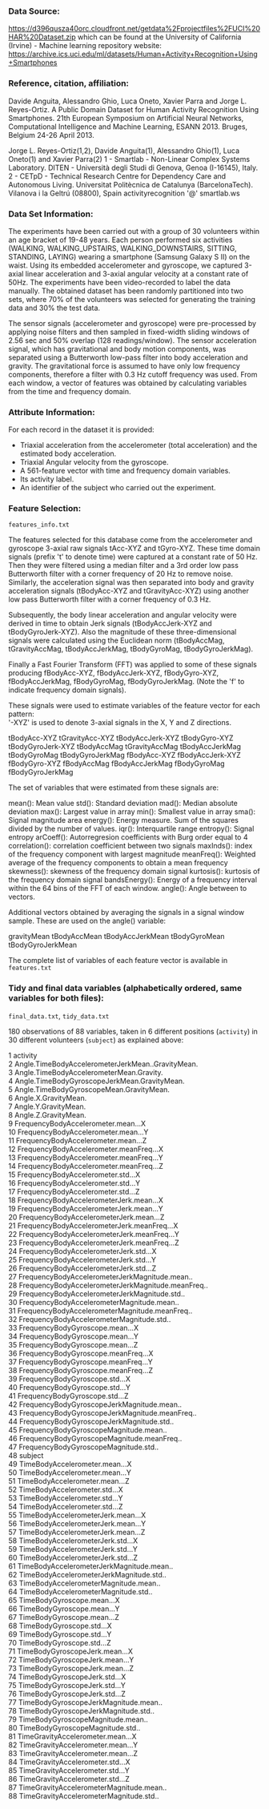 ### Data Source:
https://d396qusza40orc.cloudfront.net/getdata%2Fprojectfiles%2FUCI%20HAR%20Dataset.zip which can be found at the University of California (Irvine) - Machine learning repository website:
https://archive.ics.uci.edu/ml/datasets/Human+Activity+Recognition+Using+Smartphones

### Reference, citation, affiliation: 
Davide Anguita, Alessandro Ghio, Luca Oneto, Xavier Parra and Jorge L. Reyes-Ortiz. A Public Domain Dataset for Human Activity Recognition Using Smartphones. 21th European Symposium on Artificial Neural Networks, Computational Intelligence and Machine Learning, ESANN 2013. Bruges, Belgium 24-26 April 2013.

Jorge L. Reyes-Ortiz(1,2), Davide Anguita(1), Alessandro Ghio(1), Luca Oneto(1) and Xavier Parra(2)
1 - Smartlab - Non-Linear Complex Systems Laboratory. DITEN - Università degli Studi di Genova, Genoa (I-16145), Italy.
2 - CETpD - Technical Research Centre for Dependency Care and Autonomous Living. Universitat Politècnica de Catalunya (BarcelonaTech). Vilanova i la Geltrú (08800), Spain
activityrecognition '@' smartlab.ws

### Data Set Information:

The experiments have been carried out with a group of 30 volunteers within an age bracket of 19-48 years. Each person performed six activities (WALKING, WALKING_UPSTAIRS, WALKING_DOWNSTAIRS, SITTING, STANDING, LAYING) wearing a smartphone (Samsung Galaxy S II) on the waist. Using its embedded accelerometer and gyroscope, we captured 3-axial linear acceleration and 3-axial angular velocity at a constant rate of 50Hz. The experiments have been video-recorded to label the data manually. The obtained dataset has been randomly partitioned into two sets, where 70% of the volunteers was selected for generating the training data and 30% the test data.

The sensor signals (accelerometer and gyroscope) were pre-processed by applying noise filters and then sampled in fixed-width sliding windows of 2.56 sec and 50% overlap (128 readings/window). The sensor acceleration signal, which has gravitational and body motion components, was separated using a Butterworth low-pass filter into body acceleration and gravity. The gravitational force is assumed to have only low frequency components, therefore a filter with 0.3 Hz cutoff frequency was used. From each window, a vector of features was obtained by calculating variables from the time and frequency domain.

### Attribute Information:

For each record in the dataset it is provided:
- Triaxial acceleration from the accelerometer (total acceleration) and the estimated body acceleration.
- Triaxial Angular velocity from the gyroscope.
- A 561-feature vector with time and frequency domain variables.
- Its activity label.
- An identifier of the subject who carried out the experiment. 

### Feature Selection:
`features_info.txt`

The features selected for this database come from the accelerometer and gyroscope 3-axial raw signals tAcc-XYZ and tGyro-XYZ. These time domain signals (prefix 't' to denote time) were captured at a constant rate of 50 Hz. Then they were filtered using a median filter and a 3rd order low pass Butterworth filter with a corner frequency of 20 Hz to remove noise. Similarly, the acceleration signal was then separated into body and gravity acceleration signals (tBodyAcc-XYZ and tGravityAcc-XYZ) using another low pass Butterworth filter with a corner frequency of 0.3 Hz. 

Subsequently, the body linear acceleration and angular velocity were derived in time to obtain Jerk signals (tBodyAccJerk-XYZ and tBodyGyroJerk-XYZ). Also the magnitude of these three-dimensional signals were calculated using the Euclidean norm (tBodyAccMag, tGravityAccMag, tBodyAccJerkMag, tBodyGyroMag, tBodyGyroJerkMag). 

Finally a Fast Fourier Transform (FFT) was applied to some of these signals producing fBodyAcc-XYZ, fBodyAccJerk-XYZ, fBodyGyro-XYZ, fBodyAccJerkMag, fBodyGyroMag, fBodyGyroJerkMag. (Note the 'f' to indicate frequency domain signals). 

These signals were used to estimate variables of the feature vector for each pattern:  
'-XYZ' is used to denote 3-axial signals in the X, Y and Z directions.

tBodyAcc-XYZ
tGravityAcc-XYZ
tBodyAccJerk-XYZ
tBodyGyro-XYZ
tBodyGyroJerk-XYZ
tBodyAccMag
tGravityAccMag
tBodyAccJerkMag
tBodyGyroMag
tBodyGyroJerkMag
fBodyAcc-XYZ
fBodyAccJerk-XYZ
fBodyGyro-XYZ
fBodyAccMag
fBodyAccJerkMag
fBodyGyroMag
fBodyGyroJerkMag

The set of variables that were estimated from these signals are: 

mean(): Mean value
std(): Standard deviation
mad(): Median absolute deviation 
max(): Largest value in array
min(): Smallest value in array
sma(): Signal magnitude area
energy(): Energy measure. Sum of the squares divided by the number of values. 
iqr(): Interquartile range 
entropy(): Signal entropy
arCoeff(): Autorregresion coefficients with Burg order equal to 4
correlation(): correlation coefficient between two signals
maxInds(): index of the frequency component with largest magnitude
meanFreq(): Weighted average of the frequency components to obtain a mean frequency
skewness(): skewness of the frequency domain signal 
kurtosis(): kurtosis of the frequency domain signal 
bandsEnergy(): Energy of a frequency interval within the 64 bins of the FFT of each window.
angle(): Angle between to vectors.

Additional vectors obtained by averaging the signals in a signal window sample. These are used on the angle() variable:

gravityMean
tBodyAccMean
tBodyAccJerkMean
tBodyGyroMean
tBodyGyroJerkMean

The complete list of variables of each feature vector is available in `features.txt`

### Tidy and final data variables (alphabetically ordered, same variables for both files): 
`final_data.txt`, `tidy_data.txt`

180 observations of 88 variables, taken in 6 different positions (`activity`) in 30 different volunteers (`subject`) as explained above:

1                                            activity   
2   Angle.TimeBodyAccelerometerJerkMean..GravityMean.    
3            Angle.TimeBodyAccelerometerMean.Gravity.    
4        Angle.TimeBodyGyroscopeJerkMean.GravityMean.    
5            Angle.TimeBodyGyroscopeMean.GravityMean.    
6                                Angle.X.GravityMean.    
7                                Angle.Y.GravityMean.    
8                                Angle.Z.GravityMean.    
9                 FrequencyBodyAccelerometer.mean...X    
10                FrequencyBodyAccelerometer.mean...Y    
11                FrequencyBodyAccelerometer.mean...Z    
12            FrequencyBodyAccelerometer.meanFreq...X    
13            FrequencyBodyAccelerometer.meanFreq...Y    
14            FrequencyBodyAccelerometer.meanFreq...Z    
15                 FrequencyBodyAccelerometer.std...X    
16                 FrequencyBodyAccelerometer.std...Y    
17                 FrequencyBodyAccelerometer.std...Z    
18            FrequencyBodyAccelerometerJerk.mean...X    
19            FrequencyBodyAccelerometerJerk.mean...Y    
20            FrequencyBodyAccelerometerJerk.mean...Z    
21        FrequencyBodyAccelerometerJerk.meanFreq...X    
22        FrequencyBodyAccelerometerJerk.meanFreq...Y    
23        FrequencyBodyAccelerometerJerk.meanFreq...Z    
24             FrequencyBodyAccelerometerJerk.std...X    
25             FrequencyBodyAccelerometerJerk.std...Y    
26             FrequencyBodyAccelerometerJerk.std...Z    
27     FrequencyBodyAccelerometerJerkMagnitude.mean..    
28 FrequencyBodyAccelerometerJerkMagnitude.meanFreq..    
29      FrequencyBodyAccelerometerJerkMagnitude.std..    
30         FrequencyBodyAccelerometerMagnitude.mean..    
31     FrequencyBodyAccelerometerMagnitude.meanFreq..    
32          FrequencyBodyAccelerometerMagnitude.std..    
33                    FrequencyBodyGyroscope.mean...X    
34                    FrequencyBodyGyroscope.mean...Y    
35                    FrequencyBodyGyroscope.mean...Z    
36                FrequencyBodyGyroscope.meanFreq...X    
37                FrequencyBodyGyroscope.meanFreq...Y    
38                FrequencyBodyGyroscope.meanFreq...Z    
39                     FrequencyBodyGyroscope.std...X    
40                     FrequencyBodyGyroscope.std...Y    
41                     FrequencyBodyGyroscope.std...Z    
42         FrequencyBodyGyroscopeJerkMagnitude.mean..    
43     FrequencyBodyGyroscopeJerkMagnitude.meanFreq..    
44          FrequencyBodyGyroscopeJerkMagnitude.std..    
45             FrequencyBodyGyroscopeMagnitude.mean..    
46         FrequencyBodyGyroscopeMagnitude.meanFreq..    
47              FrequencyBodyGyroscopeMagnitude.std..    
48                                            subject    
49                     TimeBodyAccelerometer.mean...X    
50                     TimeBodyAccelerometer.mean...Y    
51                     TimeBodyAccelerometer.mean...Z    
52                      TimeBodyAccelerometer.std...X    
53                      TimeBodyAccelerometer.std...Y    
54                      TimeBodyAccelerometer.std...Z    
55                 TimeBodyAccelerometerJerk.mean...X    
56                 TimeBodyAccelerometerJerk.mean...Y    
57                 TimeBodyAccelerometerJerk.mean...Z    
58                  TimeBodyAccelerometerJerk.std...X    
59                  TimeBodyAccelerometerJerk.std...Y    
60                  TimeBodyAccelerometerJerk.std...Z    
61          TimeBodyAccelerometerJerkMagnitude.mean..    
62           TimeBodyAccelerometerJerkMagnitude.std..    
63              TimeBodyAccelerometerMagnitude.mean..    
64               TimeBodyAccelerometerMagnitude.std..    
65                         TimeBodyGyroscope.mean...X    
66                         TimeBodyGyroscope.mean...Y    
67                         TimeBodyGyroscope.mean...Z    
68                          TimeBodyGyroscope.std...X    
69                          TimeBodyGyroscope.std...Y    
70                          TimeBodyGyroscope.std...Z    
71                     TimeBodyGyroscopeJerk.mean...X    
72                     TimeBodyGyroscopeJerk.mean...Y    
73                     TimeBodyGyroscopeJerk.mean...Z    
74                      TimeBodyGyroscopeJerk.std...X    
75                      TimeBodyGyroscopeJerk.std...Y    
76                      TimeBodyGyroscopeJerk.std...Z    
77              TimeBodyGyroscopeJerkMagnitude.mean..    
78               TimeBodyGyroscopeJerkMagnitude.std..    
79                  TimeBodyGyroscopeMagnitude.mean..    
80                   TimeBodyGyroscopeMagnitude.std..    
81                  TimeGravityAccelerometer.mean...X    
82                  TimeGravityAccelerometer.mean...Y    
83                  TimeGravityAccelerometer.mean...Z    
84                   TimeGravityAccelerometer.std...X    
85                   TimeGravityAccelerometer.std...Y    
86                   TimeGravityAccelerometer.std...Z    
87           TimeGravityAccelerometerMagnitude.mean..    
88            TimeGravityAccelerometerMagnitude.std..    
